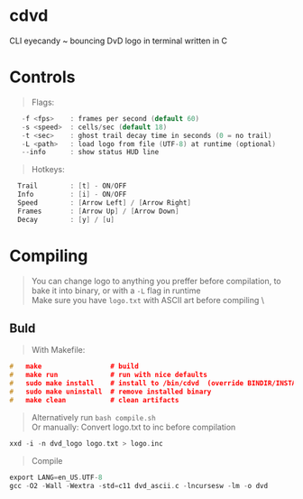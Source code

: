 # cdvd
CLI eyecandy ~ bouncing DvD logo in terminal written in C

# Controls
> Flags:
```c
   -f <fps>    : frames per second (default 60)
   -s <speed>  : cells/sec (default 18)
   -t <sec>    : ghost trail decay time in seconds (0 = no trail)
   -L <path>   : load logo from file (UTF-8) at runtime (optional)
   --info      : show status HUD line
```
> Hotkeys:
```c
  Trail        : [t] - ON/OFF
  Info         : [i] - ON/OFF
  Speed        : [Arrow Left] / [Arrow Right]
  Frames       : [Arrow Up] / [Arrow Down]
  Decay        : [y] / [u]
```

# Compiling
> You can change logo to anything you preffer before compilation, to bake it into binary, or with a `-L` flag in runtime \
> Make sure you have `logo.txt` with ASCII art before compiling \

## Buld
> With Makefile:
```c
#   make                 # build
#   make run             # run with nice defaults
#   sudo make install    # install to /bin/cdvd  (override BINDIR/INSTALL_NAME)
#   sudo make uninstall  # remove installed binary
#   make clean           # clean artifacts
```
> Alternatively run `bash compile.sh` \
> Or manually:
> Convert logo.txt to inc before compilation
```c
xxd -i -n dvd_logo logo.txt > logo.inc
```
> Compile
```c
export LANG=en_US.UTF-8
gcc -O2 -Wall -Wextra -std=c11 dvd_ascii.c -lncursesw -lm -o dvd
```
